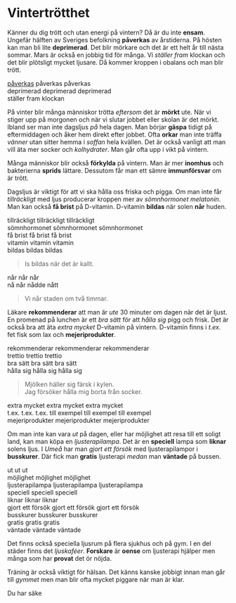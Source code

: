 # Vintertrötthet

Känner du dig trött och utan energi på vintern? Då är du inte **ensam**. Ungefär hälften av Sveriges befolkning **påverkas** av årstiderna. På hösten kan man bli lite **deprimerad**. Det blir mörkare och det är ett helt år till nästa sommar. Mars är också en jobbig tid för många. Vi *ställer fram* klockan och det blir plötsligt mycket ljusare. Då kommer kroppen i obalans och man blir trött.

[påverkas](https://sv.wiktionary.org/wiki/p%C3%A5verka#Verb) påverkas påverkas  
deprimerad deprimerad deprimerad  
ställer fram klockan

På vinter blir många människor trötta *eftersom* det är **mörkt** ute. När vi stiger upp på morgonen och när vi slutar jobbet eller skolan är det mörkt. Ibland ser man inte dagsljus *på* hela dagen. Man börjar **gäspa** tidigt på eftermiddagen och åker hem direkt efter jobbet. Ofta **orkar** man inte träffa *vänner* utan sitter hemma i *soffan* hela kvällen. Det är också vanligt att man vill äta mer socker och *kolhydrater*. Man går ofta upp i vikt på vintern.

Många människor blir också **förkylda** på vintern. Man är mer **inomhus** och bakterierna **sprids** lättare. Dessutom får man ett sämre **immunförsvar** om är trött.

Dagsljus är viktigt för att vi ska hålla oss friska och pigga. Om man inte får *tillräckligt* med ljus producerar kroppen mer av *sömnhormonet melatonin*. Man kan också **få brist** på D-vitamin. D-vitamin **bildas** när solen **når** huden.

tillräckligt tillräckligt tillräckligt  
sömnhormonet sömnhormonet sömnhormonet  
få brist få brist få brist  
vitamin vitamin vitamin  
bildas bildas bildas  
> Is bildas när det är kallt.

når når når  
nå når nådde nått  
> Vi når staden om två timmar.

Läkare **rekommenderar** att man är *ute* 30 minuter om dagen när det är ljust. En promenad på lunchen är ett *bra sätt* för att *hålla sig* pigg och frisk. Det är också bra att äta *extra mycket* D-vitamin på vintern. D-vitamin finns i *t.ex.* fet fisk som lax och **mejeriprodukter**.

rekommenderar rekommenderar rekommenderar  
trettio trettio trettio  
bra sätt bra sätt bra sätt  
hålla sig hålla sig hålla sig
> Mjölken häller sig färsk i kylen.  
> Jag försöker hålla mig borta från socker.

extra mycket extra mycket extra mycket  
t.ex. t.ex. t.ex. till exempel till exempel till exempel  
mejeriprodukter mejeriprodukter mejeriprodukter

Om man inte kan vara *ut* på dagen, eller har möjlighet att resa till ett soligt land, kan man köpa en *ljusterapilampa*. Det är en **speciell** lampa som **liknar** solens ljus. I *Umeå* har man *gjort ett försök* med ljusterapilampor i **busskurer**. Där fick man **gratis** ljusterapi *medan* man **väntade** på bussen.

ut ut ut  
möjlighet möjlighet möjlighet  
ljusterapilampa ljusterapilampa ljusterapilampa  
speciell speciell speciell  
liknar liknar liknar  
gjort ett försök gjort ett försök gjort ett försök  
busskurer busskurer busskurer  
gratis gratis gratis  
väntade väntade väntade

Det finns också speciella ljusrum på flera sjukhus och på gym. I en del städer finns det *ljuskaféer*. **Forskare** är **oense** om ljusterapi hjälper men många som har **provat** det ör nöjda.

Träning är också viktigt för hälsan. Det känns kanske jobbigt innan man går till *gymmet* men man blir ofta mycket piggare när man är klar.

Du har säke


<!--stackedit_data:
eyJoaXN0b3J5IjpbLTI2MjQxMTIzNiw1ODkwNTUwNjMsLTE5Nj
UzODY0NzksLTMzNzQ0OTkyLC0xOTE1MzEyODI0LDEyMjEwODcz
MTQsMTg1MTA3NzMwMCwtNjI2MDEzNDQwLC0yMTI0MTcwMTU5LC
0xMjIxMDE4MjQwLC01OTE5NDYwNjVdfQ==
-->